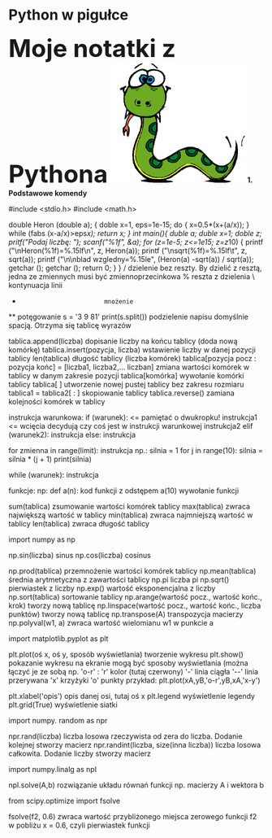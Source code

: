 # Python w pigułce


<font size="14"><b>Moje notatki z Pythona</b></font>
<img src="https://github.com/szewa5/moje-projekt/blob/gh-pages/images/waz.png?raw=true" alt="Tu podaj tekst alternatywny" />
<b>1. Podstawowe komendy</b>


#include <stdio.h>
#include <math.h>

double Heron (double a);
                        {
doble x=1, eps=1e-15;
    do
    {
        x=0.5*(x+(a/x));
    }
    while (fabs (x-a/x)>eps*x);
    return x;
}
int main(){
    duble a;
    duble x=1;
    doble z;
    pritf("Podaj liczbę: ");
    scanf("%1f", &a);
        for (z=1e-5; z<=1e15; z=z*10)
        {
            printf ("\nHeron(%1f)=%.15lf\n", z, Heron(a));
            printf ("\nsqrt(%1f)=%.15lf\t", z, sqrt(a));
            printf ("\n\nblad wzgledny=%.15le", (Heron(a)
            -sqrt(a)) / sqrt(a));
            getchar ();
            getchar ();
            return 0;
        }
}
/                           dzielenie bez reszty. By dzielić z resztą, jedna ze zmiennych musi być zmiennoprzecinkowa
%                          reszta z dzielenia
\                            kontynuacja linii
*                            mnożenie
**                           potęgowanie
s = '3 9 81'
print(s.split())          podzielenie napisu domyślnie spacją. Otrzyma się tablicę wyrazów

tablica.append(liczba)         dopisanie liczby na końcu tablicy (doda nową komórkę)
tablica.insert(pozycja, liczba)    wstawienie liczby w danej pozycji tablicy
len(tablica)                   długość tablicy (liczba komórek)
tablica[pozycja pocz : pozycja końc] = [liczba1, liczba2,... liczban]       zmiana wartości komórek w tablicy w danym zakresie pozycji
tablica[komórka]          wywołanie komórki tablicy
tablica[ ]                   utworzenie nowej pustej tablicy bez zakresu rozmiaru
tablica1 = tablica2[ : ]    skopiowanie tablicy
tablica.reverse()           zamiana kolejności komórek w tablicy

instrukcja warunkowa:
if (warunek):              <= pamiętać o dwukropku!
    instrukcja1            <= wcięcia decydują czy coś jest w instrukcji warunkowej
    instrukcja2
elif (warunek2):
    instrukcja
else:
    instrukcja

for zmienna in range(limit):
    instrukcja
np.:
silnia = 1
for j in range(10):
    silnia = silnia * (j + 1)
print(silnia)

while (warunek):
    instrukcja

funkcje:
np:
def a(n):
    kod funkcji z odstępem
a(10)                         wywołanie funkcji

sum(tablica)               zsumowanie wartości komórek tablicy
max(tablica)               zwraca największą wartość w tablicy
min(tablica)                zwraca najmniejszą wartość w tablicy
len(tablica)                 zwraca długość tablicy


import numpy as np

np.sin(liczba)            sinus
np.cos(liczba)           cosinus

np.prod(tablica)           przemnożenie wartości komórek tablicy
np.mean(tablica)         średnia arytmetyczna z zawartości tablicy
np.pi                         liczba pi
np.sqrt()                     pierwiastek z liczby
np.exp()                     wartość eksponencjalna z liczby
np.sort(tablica)           sortowanie tablicy
np.arange(wartość pocz., wartość końc., krok)    tworzy nową tablicę
np.linspace(wartość pocz., wartość końc., liczba punktów)      tworzy nową tablicę
np.transpose(A)          transpozycja macierzy
np.polyval(w1, a)         zwraca wartość wielomianu w1 w punkcie a



import matplotlib.pyplot as plt

plt.plot(oś x, oś y, sposób wyświetlania)          tworzenie wykresu
plt.show()                                pokazanie wykresu na ekranie
mogą być sposoby wyświetlania (można łączyć je ze sobą np. 'o-r' :
'r'        kolor (tutaj czerwony)
'-'        linia ciągła
'--'       linia przerywana
'x'       krzyżyki
'o'       punkty
przykład:
plt.plot(xA,yB,'o-r',yB,xA,'x-y')

plt.xlabel('opis')              opis danej osi, tutaj oś x
plt.legend                      wyświetlenie legendy
plt.grid(True)                  wyświetlenie siatki


import numpy. random as npr

npr.rand(liczba)     liczba losowa rzeczywista od zera do liczba. Dodanie kolejnej stworzy macierz
npr.randint(liczba, size(inna liczba))          liczba losowa całkowita. Dodanie liczby stworzy macierz

import numpy.linalg as npl

npl.solve(A,b)      rozwiązanie układu równań funkcji np. macierzy A i wektora b


from scipy.optimize import fsolve

fsolve(f2, 0.6)              zwraca wartość przybliżonego miejsca zerowego funkcji f2 w pobliżu x = 0.6, czyli pierwiastek funkcji
